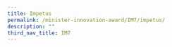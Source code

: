 ```yaml
---
title: Impetus
permalink: /minister-innovation-award/IM7/impetus/
description: ""
third_nav_title: IM7
---
```

